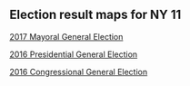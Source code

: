 ## Election result maps for NY 11

[2017 Mayoral General Election](/2017_mayor.html)

[2016 Presidential General Election](/2016_pres.html)

[2016 Congressional General Election](/2016_cong.html)